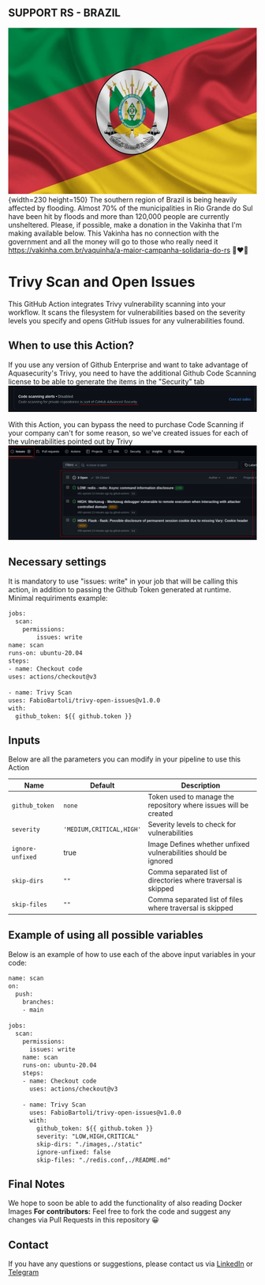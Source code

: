 ## SUPPORT RS - BRAZIL
![RS](./images/bandeira-do-rio-grande-do-sul.jpg){width=230 height=150}
The southern region of Brazil is being heavily affected by flooding. Almost 70% of the municipalities in Rio Grande do Sul have been hit by floods and more than 120,000 people are currently unsheltered.
Please, if possible, make a donation in the Vakinha that I'm making available below. This Vakinha has no connection with the government and all the money will go to those who really need it
https://vakinha.com.br/vaquinha/a-maior-campanha-solidaria-do-rs
💚❤️💛

# Trivy Scan and Open Issues

This GitHub Action integrates Trivy vulnerability scanning into your workflow. It scans the filesystem for vulnerabilities based on the severity levels you specify and opens GitHub issues for any vulnerabilities found.

## When to use this Action?
If you use any version of Github Enterprise and want to take advantage of Aquasecurity's Trivy, you need to have the additional Github Code Scanning license to be able to generate the items in the "Security" tab
![security-advanced](./images/security.png)

With this Action, you can bypass the need to purchase Code Scanning if your company can't for some reason, so we've created issues for each of the vulnerabilities pointed out by Trivy![opened-issues](./images/opened-issues.png)

## Necessary settings
It is mandatory to use "issues: write" in your job that will be calling this action, in addition to passing the Github Token generated at runtime. 
Minimal requiriments example:

    jobs:
      scan:
        permissions:
	        issues: write
    name: scan
    runs-on: ubuntu-20.04
    steps:
	- name: Checkout code
	uses: actions/checkout@v3
 
	- name: Trivy Scan
    uses: FabioBartoli/trivy-open-issues@v1.0.0
    with:
      github_token: ${{ github.token }}



## Inputs
Below are all the parameters you can modify in your pipeline to use this Action

| Name                         | Default                            | Description                                                                                                                                                    |
|------------------------------|------------------------------------|----------------------------------------------------------------------------------------------------------------------------------------------------------------|
| `github_token`                  | `none`                            | Token used to manage the repository where issues will be created                                                                                                                                |
| `severity`                      | `'MEDIUM,CRITICAL,HIGH'`                                   | Severity levels to check for vulnerabilities                                                                                                                        |
| `ignore-unfixed`                  |         true                           | Image Defines whether unfixed vulnerabilities should be ignored                                                                                                                         |
| `skip-dirs`                   | `""`               | Comma separated list of directories where traversal is skipped                                                                                                              |
| `skip-files`                     | `""`                            | Comma separated list of files where traversal is skipped                                                                                                             |
                                                                                                                           
## Example of using all possible variables
Below is an example of how to use each of the above input variables in your code:

    name: scan
	on:
	  push:
	    branches:
	    - main

	jobs:
	  scan:
	    permissions:
	      issues: write
	    name: scan
	    runs-on: ubuntu-20.04
	    steps:
	    - name: Checkout code
	      uses: actions/checkout@v3

	    - name: Trivy Scan
	      uses: FabioBartoli/trivy-open-issues@v1.0.0
	      with:
	        github_token: ${{ github.token }}
	        severity: "LOW,HIGH,CRITICAL"
	        skip-dirs: "./images,./static"
	        ignore-unfixed: false
	        skip-files: "./redis.conf,./README.md"

## Final Notes
We hope to soon be able to add the functionality of also reading Docker Images
**For contributors:** Feel free to fork the code and suggest any changes via Pull Requests in this repository 😀
## Contact
If you have any questions or suggestions, please contact us via [LinkedIn](https://www.linkedin.com/in/fabiobartoli/) or [Telegram](https://t.me/FabioBartoli) 